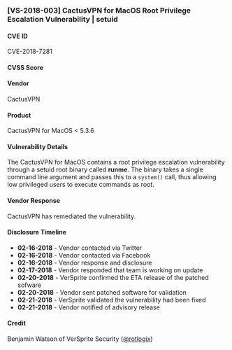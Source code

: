 ### [VS-2018-003] CactusVPN for MacOS Root Privilege Escalation Vulnerability | setuid

#### CVE ID
CVE-2018-7281

#### CVSS Score

#### Vendor
CactusVPN 

#### Product
CactusVPN for MacOS < 5.3.6

#### Vulnerability Details
The CactusVPN for MacOS contains a root privilege escalation vulnerability through a setuid root binary called **runme**.  The binary takes a single command line argument and passes this to a `system()` call, thus allowing low privileged users to execute commands as root.

#### Vendor Response
CactusVPN has remediated the vulnerability. 
 
#### Disclosure Timeline

* **02-16-2018** - Vendor contacted via Twitter
* **02-16-2018** - Vendor contacted via Facebook
* **02-16-2018** - Vendor response and disclosure
* **02-17-2018** - Vendor responded that team is working on update 
* **02-20-2018** - VerSprite confirmed the ETA release of the patched sofware  
* **02-20-2018** - Vendor sent patched software for validation  
* **02-21-2018** - VerSprite validated the vulnerability had been fixed
* **02-21-2018** - Vendor notified of advisory release

#### Credit
Benjamin Watson of VerSprite Security
([@rotlogix](https://twitter.com/rotlogix))
